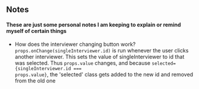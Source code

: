 ## Notes
#### These are just some personal notes I am keeping to explain or remind myself of certain things

- How does the interviewer changing button work?
<code>props.onChange(singleInterviewer.id)</code> is run whenever the user clicks another interviewer. This sets the value of singleInterviewer to id that was selected. Thus <code>props.value</code> changes, and because <code>selected={singleInterviewer.id === props.value}</code>, the 'selected' class gets added to the new id and removed from the old one